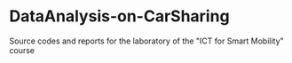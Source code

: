 # DataAnalysis-on-CarSharing
Source codes and reports for the laboratory of the "ICT for Smart Mobility" course
